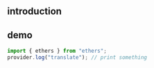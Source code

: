 ## introduction

## demo
```typescript
import { ethers } from "ethers";
provider.log("translate"); // print something
```